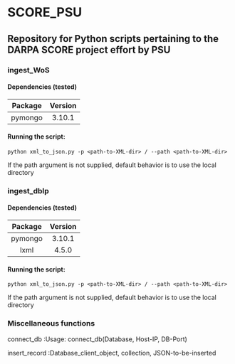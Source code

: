 # SCORE_PSU
## Repository for Python scripts pertaining to the DARPA SCORE project effort by PSU ##

### ingest_WoS ###
#### Dependencies (tested) ####
| Package | Version |
| :-------: | :-------: |
| pymongo | 3.10.1  |


#### Running the script: ####
```
python xml_to_json.py -p <path-to-XML-dir> / --path <path-to-XML-dir>
```

If the path argument is not supplied, default behavior is to use the local directory


### ingest_dblp ###
#### Dependencies (tested) ####
| Package | Version |
| :-------: | :-------: |
| pymongo | 3.10.1  |
| lxml | 4.5.0 |

#### Running the script: ####
```
python xml_to_json.py -p <path-to-XML-dir> / --path <path-to-XML-dir>
```

If the path argument is not supplied, default behavior is to use the local directory

### Miscellaneous functions ###

connect_db
:Usage: connect_db(Database, Host-IP, DB-Port)

insert_record
:Database_client_object, collection, JSON-to-be-inserted



